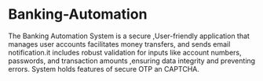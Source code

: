 # Banking-Automation
The Banking Automation System is a secure ,User-friendly application that manages user accounts facilitates money transfers, and sends email notification.it includes robust validation for inputs like account numbers, passwords, and transaction amounts ,ensuring data integrity and preventing errors. System holds features of secure OTP an CAPTCHA.  

